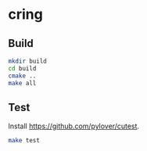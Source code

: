 # cring


## Build
```bash
mkdir build
cd build
cmake ..
make all
```

## Test
Install https://github.com/pylover/cutest.


```bash
make test
```
